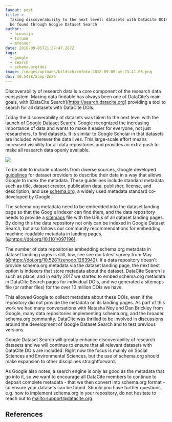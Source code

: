 ```yaml
---
layout: post
title: >-
  Taking discoverability to the next level: datasets with DataCite DOIs can now
  be found through Google Dataset Search
author:
  - hcousijn
  - tcruse
  - mfenner
date: 2018-09-05T21:37:47.267Z
tags:
  - google
  - search
  - schema.orgtdoi
image: /images/uploads/bildschirmfoto-2018-09-05-um-23.41.05.png
doi: 10.5438/5aep-2n86
---
```

Discoverability of research data is a core component of the research data ecosystem. Making data findable has always been one of DataCite’s main goals, with [DataCite Search](https://search.datacite.org] providing a tool to search for all datasets with DataCite DOIs. 

Today the discoverability of datasets was taken to the next level with the launch of [Google Dataset Search](https://toolbox.google.com/datasetsearch). Google recognized the increasing importance of data and wants to make it easier for everyone, not just researchers, to find datasets. It is similar to Google Scholar in that datasets are included wherever the data lives. This large-scale effort means increased visibility for all data repositories and provides an extra push to make all research data openly available.

![](/images/uploads/bildschirmfoto-2018-09-05-um-23.41.05.png)

To be able to include datasets from diverse sources, Google developed [guidelines](https://developers.google.com/search/docs/data-types/dataset#source-provenance) for dataset providers to describe their data in a way that allows Google to index the metadata. These guidelines include standard metadata such as title, dataset creator, publication data, publisher, license, and description, and use [schema.org](https://schema.org), a widely used metadata standard co-developed by Google.

The schema.org metadata need to be embedded into the dataset landing page so that the Google indexer can find them, and the data repository needs to provide a [sitemaps](https://www.sitemaps.org/) file with the URLs of all dataset landing pages. By doing this the data repository not only can be indexed in Google Dataset Search, but also follows our community recommendations for embedding machine-readable metadata in landing pages. [@https://doi.org/10.1101/097196].

The number of data repositories embedding schema.org metadata in dataset landing pages is still, low, see see our latest survey from May (@https://doi.org/10.5281/zenodo.1263942). If a data repository doesn't provide schema.org metadata via the dataset landing page, the next best option is indexers that store metadata about the dataset. DataCite Search is such as place, and in early 2017 we started to embed schema.org metadata in DataCite Search pages for individual DOIs, and we generated a sitemaps file (or rather files) for the over 10 million DOIs we have. 

This allowed Google to collect metadata about these DOIs, even if the repository did not provide the metadata on its landing pages. As part of this work we had many conversations with Natasha Noy and Dan Brickley from Google, many data repositories implementing schema.org, and the broader schema.org community. DataCite was thrilled to be involved in discussions around the development of Google Dataset Search and to test previous versions. 

Google Dataset Search will greatly enhance discoverability of research datasets and we will continue to ensure that all relevant datasets with DataCite DOIs are included. Right now the focus is mainly on Social Sciences and Environmental Sciences, but the use of schema.org should make expansion to other disciplines straightforward. 

As Google also notes, a search engine is only as good as the metadata that go into it, so we want to encourage all DataCite members to continue to deposit complete metadata - that we then convert into schema.org format - so ensure your datasets can be found. Should you have further questions, e.g. how to implement schema.org in your repository, do not hesitate to reach out to [mailto:support@datacite.org](support@datacite.org).

## References
